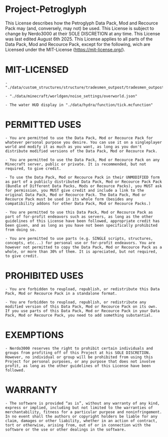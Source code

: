 # Project-Petroglyph
This License describes how the Petroglyph Data Pack, Mod and Recource Pack may (and, conversely, may not) be used. This License is subject to change by Nerdo3000 at their SOLE DISCRETION at any time. This License was last edited August 6th 2025. This License applies to all parts of the Data Pack, Mod and Recource Pack, except for the following, wich are Licensed under the MIT-License (https://mit-license.org/).

MIT-LICENSED
===================

	- "./data/custom_structures/structure/tradesmen_outpost/tradesmen_outpost.nbt"

	- "./data/minecraft/worldgen/noise_settings/overworld.json"

	- The water HUD display in "./data/hydra/function/tick.mcfunction"



PERMITTED USES
===================

	- You are permitted to use the Data Pack, Mod or Recource Pack for whatever personal purpose you desire. You can use it on a singleplayer world and modify it as much as you want, as long as you don't distribute modified versions of the Data Pack, Mod or Recource Pack.

	- You are permitted to use the Data Pack, Mod or Recource Pack on any Minecraft server, public or private. It is recommended, but not required, to give credit. 

	- To use the Data Pack, Mod or Recource Pack in their UNMODIFIED form as part of a publicly distributed Data Pack, Mod or Recource Pack Pack (Bundle of Different Data Packs, Mods or Recource Packs), you MUST ask for permission, you MUST give credit and include a link to the original Data Pack, Mod or Recource Pack. The Data Pack, Mod or Recource Pack must be used in its whole form (besides any compatibility addons for other Data Pack, Mod or Recource Packs.)

	- You are permitted to use this Data Pack, Mod or Recource Pack as part of for-profit endeavors such as servers, as long as the other guidelines of this License have been followed, appropriate credit has been given, and as long as you have not been specifically prohibited from doing so.

  	- You are permitted to use parts (e.g. SINGLE scripts, structures, concepts, etc...) for personal use or for-profit endeavors. You are however not permitted to copy the Data Pack, Mod or Recource Pack as a whole, or more than 30% of them. It is apreciated, but not required, to give credit.


PROHIBITED USES
====================

	- You are forbidden to reupload, republish, or redistribute this Data Pack, Mod or Recource Pack in a standalone format.

	- You are forbidden to reupload, republish, or redistribute any modified version of this Data Pack, Mod or Recource Pack on its own. If you use parts of this Data Pack, Mod or Recource Pack in your Data Pack, Mod or Recource Pack, you need to add something substantial.


EXEMPTIONS
=============
	
	- Nerdo3000 reserves the right to prohibit certain individuals and groups from profiting off of this Project at his SOLE DISCRETION. However, no individual or group will be prohibited from using this Project for personal purposes, or any purpose that does not involve profit, as long as the other guidelines of this License have been followed.

WARRANTY
====================
	- The software is provided “as is”, without any warranty of any kind, express or implied, including but not limited to the warranties of merchantability, fitness for a particular purpose and noninfringement. In no event shall the authors or copyright holders be liable for any claim, damages or other liability, whether in an action of contract, tort or otherwise, arising from, out of or in connection with the software or the use or other dealings in the software.
